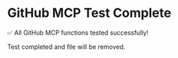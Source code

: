 # GitHub MCP Test Complete

✅ All GitHub MCP functions tested successfully!

Test completed and file will be removed.